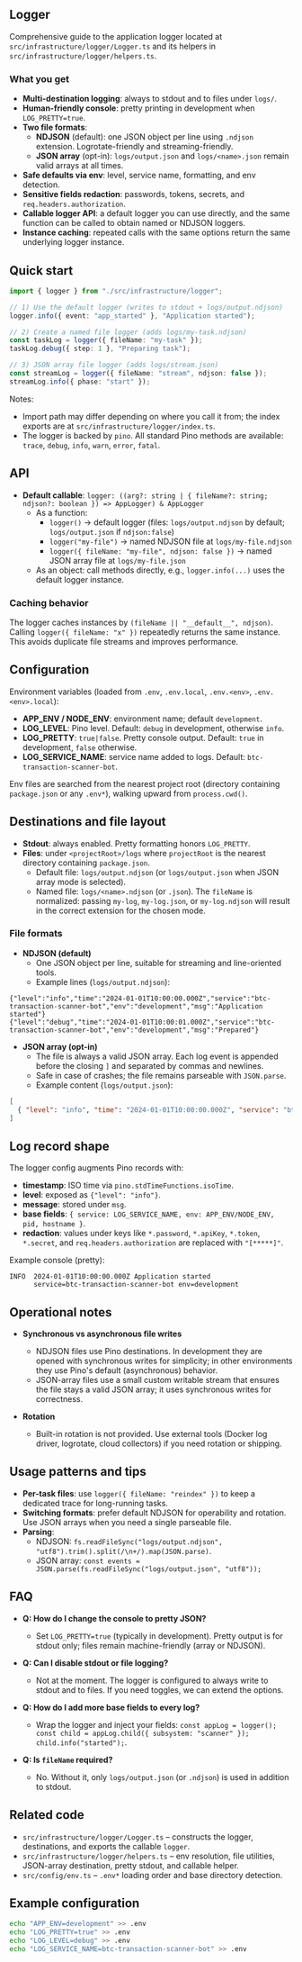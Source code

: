 ## Logger

Comprehensive guide to the application logger located at `src/infrastructure/logger/Logger.ts` and its helpers in `src/infrastructure/logger/helpers.ts`.

### What you get

- **Multi-destination logging**: always to stdout and to files under `logs/`.
- **Human-friendly console**: pretty printing in development when `LOG_PRETTY=true`.
- **Two file formats**:
  - **NDJSON** (default): one JSON object per line using `.ndjson` extension. Logrotate-friendly and streaming-friendly.
  - **JSON array** (opt-in): `logs/output.json` and `logs/<name>.json` remain valid arrays at all times.
- **Safe defaults via env**: level, service name, formatting, and env detection.
- **Sensitive fields redaction**: passwords, tokens, secrets, and `req.headers.authorization`.
- **Callable logger API**: a default logger you can use directly, and the same function can be called to obtain named or NDJSON loggers.
- **Instance caching**: repeated calls with the same options return the same underlying logger instance.

## Quick start

```ts
import { logger } from "./src/infrastructure/logger";

// 1) Use the default logger (writes to stdout + logs/output.ndjson)
logger.info({ event: "app_started" }, "Application started");

// 2) Create a named file logger (adds logs/my-task.ndjson)
const taskLog = logger({ fileName: "my-task" });
taskLog.debug({ step: 1 }, "Preparing task");

// 3) JSON array file logger (adds logs/stream.json)
const streamLog = logger({ fileName: "stream", ndjson: false });
streamLog.info({ phase: "start" });
```

Notes:
- Import path may differ depending on where you call it from; the index exports are at `src/infrastructure/logger/index.ts`.
- The logger is backed by `pino`. All standard Pino methods are available: `trace`, `debug`, `info`, `warn`, `error`, `fatal`.

## API

- **Default callable**: `logger: ((arg?: string | { fileName?: string; ndjson?: boolean }) => AppLogger) & AppLogger`
  - As a function:
    - `logger()` → default logger (files: `logs/output.ndjson` by default; `logs/output.json` if `ndjson:false`)
    - `logger("my-file")` → named NDJSON file at `logs/my-file.ndjson`
    - `logger({ fileName: "my-file", ndjson: false })` → named JSON array file at `logs/my-file.json`
  - As an object: call methods directly, e.g., `logger.info(...)` uses the default logger instance.

### Caching behavior

The logger caches instances by `(fileName || "__default__", ndjson)`. Calling `logger({ fileName: "x" })` repeatedly returns the same instance. This avoids duplicate file streams and improves performance.

## Configuration

Environment variables (loaded from `.env`, `.env.local`, `.env.<env>`, `.env.<env>.local`):

- **APP_ENV / NODE_ENV**: environment name; default `development`.
- **LOG_LEVEL**: Pino level. Default: `debug` in development, otherwise `info`.
- **LOG_PRETTY**: `true|false`. Pretty console output. Default: `true` in development, `false` otherwise.
- **LOG_SERVICE_NAME**: service name added to logs. Default: `btc-transaction-scanner-bot`.

Env files are searched from the nearest project root (directory containing `package.json` or any `.env*`), walking upward from `process.cwd()`.

## Destinations and file layout

- **Stdout**: always enabled. Pretty formatting honors `LOG_PRETTY`.
- **Files**: under `<projectRoot>/logs` where `projectRoot` is the nearest directory containing `package.json`.
  - Default file: `logs/output.ndjson` (or `logs/output.json` when JSON array mode is selected).
  - Named file: `logs/<name>.ndjson` (or `.json`). The `fileName` is normalized: passing `my-log`, `my-log.json`, or `my-log.ndjson` will result in the correct extension for the chosen mode.

### File formats

- **NDJSON (default)**
  - One JSON object per line, suitable for streaming and line-oriented tools.
  - Example lines (`logs/output.ndjson`):

```ndjson
{"level":"info","time":"2024-01-01T10:00:00.000Z","service":"btc-transaction-scanner-bot","env":"development","msg":"Application started"}
{"level":"debug","time":"2024-01-01T10:00:01.000Z","service":"btc-transaction-scanner-bot","env":"development","msg":"Prepared"}
```

- **JSON array (opt-in)**
  - The file is always a valid JSON array. Each log event is appended before the closing `]` and separated by commas and newlines.
  - Safe in case of crashes; the file remains parseable with `JSON.parse`.
  - Example content (`logs/output.json`):

```json
[
  { "level": "info", "time": "2024-01-01T10:00:00.000Z", "service": "btc-transaction-scanner-bot", "env": "development", "msg": "Application started" }
]
```

## Log record shape

The logger config augments Pino records with:

- **timestamp**: ISO time via `pino.stdTimeFunctions.isoTime`.
- **level**: exposed as `{"level": "info"}`.
- **message**: stored under `msg`.
- **base fields**: `{ service: LOG_SERVICE_NAME, env: APP_ENV/NODE_ENV, pid, hostname }`.
- **redaction**: values under keys like `*.password`, `*.apiKey`, `*.token`, `*.secret`, and `req.headers.authorization` are replaced with `"[*****]"`.

Example console (pretty):

```text
INFO  2024-01-01T10:00:00.000Z Application started
      service=btc-transaction-scanner-bot env=development
```

## Operational notes

- **Synchronous vs asynchronous file writes**
  - NDJSON files use Pino destinations. In development they are opened with synchronous writes for simplicity; in other environments they use Pino's default (asynchronous) behavior.
  - JSON-array files use a small custom writable stream that ensures the file stays a valid JSON array; it uses synchronous writes for correctness.

- **Rotation**
  - Built-in rotation is not provided. Use external tools (Docker log driver, logrotate, cloud collectors) if you need rotation or shipping.

## Usage patterns and tips

- **Per-task files**: use `logger({ fileName: "reindex" })` to keep a dedicated trace for long-running tasks.
- **Switching formats**: prefer default NDJSON for operability and rotation. Use JSON arrays when you need a single parseable file.
- **Parsing**:
  - NDJSON: `fs.readFileSync("logs/output.ndjson", "utf8").trim().split(/\n+/).map(JSON.parse)`.
  - JSON array: `const events = JSON.parse(fs.readFileSync("logs/output.json", "utf8"));`

## FAQ

- **Q: How do I change the console to pretty JSON?**
  - Set `LOG_PRETTY=true` (typically in development). Pretty output is for stdout only; files remain machine-friendly (array or NDJSON).

- **Q: Can I disable stdout or file logging?**
  - Not at the moment. The logger is configured to always write to stdout and to files. If you need toggles, we can extend the options.

- **Q: How do I add more base fields to every log?**
  - Wrap the logger and inject your fields: `const appLog = logger(); const child = appLog.child({ subsystem: "scanner" }); child.info("started");`.

- **Q: Is `fileName` required?**
  - No. Without it, only `logs/output.json` (or `.ndjson`) is used in addition to stdout.

## Related code

- `src/infrastructure/logger/Logger.ts` – constructs the logger, destinations, and exports the callable `logger`.
- `src/infrastructure/logger/helpers.ts` – env resolution, file utilities, JSON-array destination, pretty stdout, and callable helper.
- `src/config/env.ts` – `.env*` loading order and base directory detection.

## Example configuration

```bash
echo "APP_ENV=development" >> .env
echo "LOG_PRETTY=true" >> .env
echo "LOG_LEVEL=debug" >> .env
echo "LOG_SERVICE_NAME=btc-transaction-scanner-bot" >> .env
```



